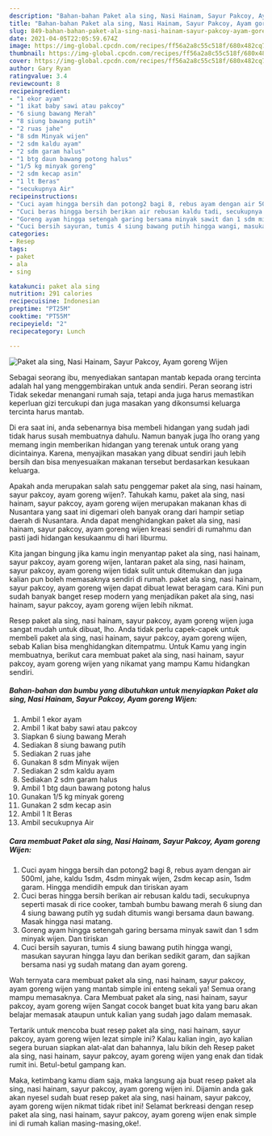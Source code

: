 ```yaml
---
description: "Bahan-bahan Paket ala sing, Nasi Hainam, Sayur Pakcoy, Ayam goreng Wijen yang nikmat dan Mudah Dibuat"
title: "Bahan-bahan Paket ala sing, Nasi Hainam, Sayur Pakcoy, Ayam goreng Wijen yang nikmat dan Mudah Dibuat"
slug: 849-bahan-bahan-paket-ala-sing-nasi-hainam-sayur-pakcoy-ayam-goreng-wijen-yang-nikmat-dan-mudah-dibuat
date: 2021-04-05T22:05:59.674Z
image: https://img-global.cpcdn.com/recipes/ff56a2a8c55c518f/680x482cq70/paket-ala-sing-nasi-hainam-sayur-pakcoy-ayam-goreng-wijen-foto-resep-utama.jpg
thumbnail: https://img-global.cpcdn.com/recipes/ff56a2a8c55c518f/680x482cq70/paket-ala-sing-nasi-hainam-sayur-pakcoy-ayam-goreng-wijen-foto-resep-utama.jpg
cover: https://img-global.cpcdn.com/recipes/ff56a2a8c55c518f/680x482cq70/paket-ala-sing-nasi-hainam-sayur-pakcoy-ayam-goreng-wijen-foto-resep-utama.jpg
author: Gary Ryan
ratingvalue: 3.4
reviewcount: 8
recipeingredient:
- "1 ekor ayam"
- "1 ikat baby sawi atau pakcoy"
- "6 siung bawang Merah"
- "8 siung bawang putih"
- "2 ruas jahe"
- "8 sdm Minyak wijen"
- "2 sdm kaldu ayam"
- "2 sdm garam halus"
- "1 btg daun bawang potong halus"
- "1/5 kg minyak goreng"
- "2 sdm kecap asin"
- "1 lt Beras"
- "secukupnya Air"
recipeinstructions:
- "Cuci ayam hingga bersih dan potong2 bagi 8, rebus ayam dengan air 500ml, jahe, kaldu 1sdm, 4sdm minyak wijen, 2sdm kecap asin, 1sdm garam. Hingga mendidih empuk dan tiriskan ayam"
- "Cuci beras hingga bersih berikan air rebusan kaldu tadi, secukupnya seperti masak di rice cooker, tambah bumbu bawang merah 6 siung dan 4 siung bawang putih yg sudah ditumis wangi bersama daun bawang. Masak hingga nasi matang."
- "Goreng ayam hingga setengah garing bersama minyak sawit dan 1 sdm minyak wijen. Dan tiriskan"
- "Cuci bersih sayuran, tumis 4 siung bawang putih hingga wangi, masukan sayuran hingga layu dan berikan sedikit garam, dan sajikan bersama nasi yg sudah matang dan ayam goreng."
categories:
- Resep
tags:
- paket
- ala
- sing

katakunci: paket ala sing 
nutrition: 291 calories
recipecuisine: Indonesian
preptime: "PT25M"
cooktime: "PT55M"
recipeyield: "2"
recipecategory: Lunch

---
```



![Paket ala sing, Nasi Hainam, Sayur Pakcoy, Ayam goreng Wijen](https://img-global.cpcdn.com/recipes/ff56a2a8c55c518f/680x482cq70/paket-ala-sing-nasi-hainam-sayur-pakcoy-ayam-goreng-wijen-foto-resep-utama.jpg)

Sebagai seorang ibu, menyediakan santapan mantab kepada orang tercinta adalah hal yang menggembirakan untuk anda sendiri. Peran seorang istri Tidak sekedar menangani rumah saja, tetapi anda juga harus memastikan keperluan gizi tercukupi dan juga masakan yang dikonsumsi keluarga tercinta harus mantab.

Di era  saat ini, anda sebenarnya bisa membeli hidangan yang sudah jadi tidak harus susah membuatnya dahulu. Namun banyak juga lho orang yang memang ingin memberikan hidangan yang terenak untuk orang yang dicintainya. Karena, menyajikan masakan yang dibuat sendiri jauh lebih bersih dan bisa menyesuaikan makanan tersebut berdasarkan kesukaan keluarga. 



Apakah anda merupakan salah satu penggemar paket ala sing, nasi hainam, sayur pakcoy, ayam goreng wijen?. Tahukah kamu, paket ala sing, nasi hainam, sayur pakcoy, ayam goreng wijen merupakan makanan khas di Nusantara yang saat ini digemari oleh banyak orang dari hampir setiap daerah di Nusantara. Anda dapat menghidangkan paket ala sing, nasi hainam, sayur pakcoy, ayam goreng wijen kreasi sendiri di rumahmu dan pasti jadi hidangan kesukaanmu di hari liburmu.

Kita jangan bingung jika kamu ingin menyantap paket ala sing, nasi hainam, sayur pakcoy, ayam goreng wijen, lantaran paket ala sing, nasi hainam, sayur pakcoy, ayam goreng wijen tidak sulit untuk ditemukan dan juga kalian pun boleh memasaknya sendiri di rumah. paket ala sing, nasi hainam, sayur pakcoy, ayam goreng wijen dapat dibuat lewat beragam cara. Kini pun sudah banyak banget resep modern yang menjadikan paket ala sing, nasi hainam, sayur pakcoy, ayam goreng wijen lebih nikmat.

Resep paket ala sing, nasi hainam, sayur pakcoy, ayam goreng wijen juga sangat mudah untuk dibuat, lho. Anda tidak perlu capek-capek untuk membeli paket ala sing, nasi hainam, sayur pakcoy, ayam goreng wijen, sebab Kalian bisa menghidangkan ditempatmu. Untuk Kamu yang ingin membuatnya, berikut cara membuat paket ala sing, nasi hainam, sayur pakcoy, ayam goreng wijen yang nikamat yang mampu Kamu hidangkan sendiri.

<!--inarticleads1-->

##### Bahan-bahan dan bumbu yang dibutuhkan untuk menyiapkan Paket ala sing, Nasi Hainam, Sayur Pakcoy, Ayam goreng Wijen:

1. Ambil 1 ekor ayam
1. Ambil 1 ikat baby sawi atau pakcoy
1. Siapkan 6 siung bawang Merah
1. Sediakan 8 siung bawang putih
1. Sediakan 2 ruas jahe
1. Gunakan 8 sdm Minyak wijen
1. Sediakan 2 sdm kaldu ayam
1. Sediakan 2 sdm garam halus
1. Ambil 1 btg daun bawang potong halus
1. Gunakan 1/5 kg minyak goreng
1. Gunakan 2 sdm kecap asin
1. Ambil 1 lt Beras
1. Ambil secukupnya Air




<!--inarticleads2-->

##### Cara membuat Paket ala sing, Nasi Hainam, Sayur Pakcoy, Ayam goreng Wijen:

1. Cuci ayam hingga bersih dan potong2 bagi 8, rebus ayam dengan air 500ml, jahe, kaldu 1sdm, 4sdm minyak wijen, 2sdm kecap asin, 1sdm garam. Hingga mendidih empuk dan tiriskan ayam
1. Cuci beras hingga bersih berikan air rebusan kaldu tadi, secukupnya seperti masak di rice cooker, tambah bumbu bawang merah 6 siung dan 4 siung bawang putih yg sudah ditumis wangi bersama daun bawang. Masak hingga nasi matang.
1. Goreng ayam hingga setengah garing bersama minyak sawit dan 1 sdm minyak wijen. Dan tiriskan
1. Cuci bersih sayuran, tumis 4 siung bawang putih hingga wangi, masukan sayuran hingga layu dan berikan sedikit garam, dan sajikan bersama nasi yg sudah matang dan ayam goreng.




Wah ternyata cara membuat paket ala sing, nasi hainam, sayur pakcoy, ayam goreng wijen yang mantab simple ini enteng sekali ya! Semua orang mampu memasaknya. Cara Membuat paket ala sing, nasi hainam, sayur pakcoy, ayam goreng wijen Sangat cocok banget buat kita yang baru akan belajar memasak ataupun untuk kalian yang sudah jago dalam memasak.

Tertarik untuk mencoba buat resep paket ala sing, nasi hainam, sayur pakcoy, ayam goreng wijen lezat simple ini? Kalau kalian ingin, ayo kalian segera buruan siapkan alat-alat dan bahannya, lalu bikin deh Resep paket ala sing, nasi hainam, sayur pakcoy, ayam goreng wijen yang enak dan tidak rumit ini. Betul-betul gampang kan. 

Maka, ketimbang kamu diam saja, maka langsung aja buat resep paket ala sing, nasi hainam, sayur pakcoy, ayam goreng wijen ini. Dijamin anda gak akan nyesel sudah buat resep paket ala sing, nasi hainam, sayur pakcoy, ayam goreng wijen nikmat tidak ribet ini! Selamat berkreasi dengan resep paket ala sing, nasi hainam, sayur pakcoy, ayam goreng wijen enak simple ini di rumah kalian masing-masing,oke!.

